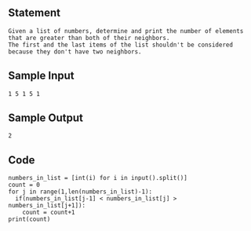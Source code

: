 ## Statement
```
Given a list of numbers, determine and print the number of elements that are greater than both of their neighbors.
The first and the last items of the list shouldn't be considered because they don't have two neighbors.
```
## Sample Input
```
1 5 1 5 1
```
## Sample Output
```
2
```
## Code
```
numbers_in_list = [int(i) for i in input().split()]
count = 0
for j in range(1,len(numbers_in_list)-1):
  if(numbers_in_list[j-1] < numbers_in_list[j] > numbers_in_list[j+1]):
    count = count+1 
print(count)
```
